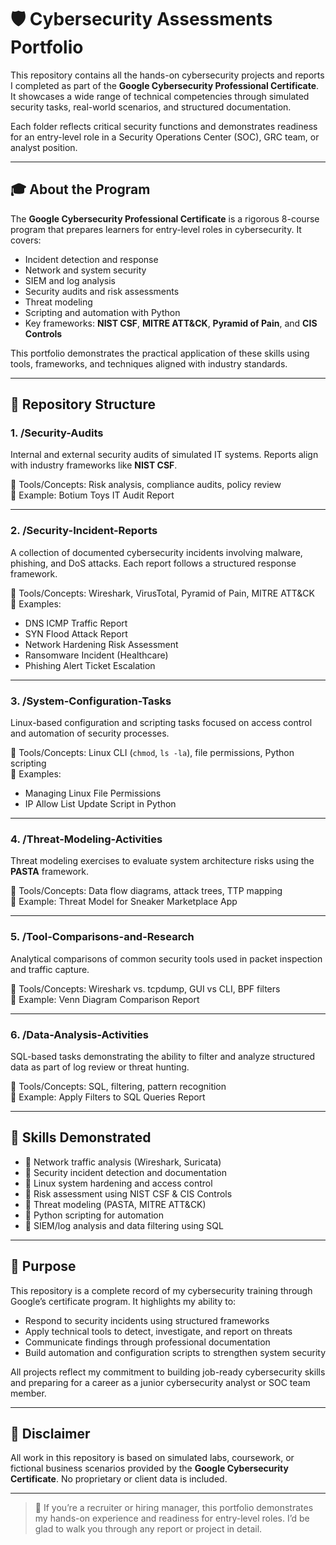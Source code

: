 # 🛡️ Cybersecurity Assessments Portfolio

This repository contains all the hands-on cybersecurity projects and reports I completed as part of the **Google Cybersecurity Professional Certificate**. It showcases a wide range of technical competencies through simulated security tasks, real-world scenarios, and structured documentation.

Each folder reflects critical security functions and demonstrates readiness for an entry-level role in a Security Operations Center (SOC), GRC team, or analyst position.

---

## 🎓 About the Program

The **Google Cybersecurity Professional Certificate** is a rigorous 8-course program that prepares learners for entry-level roles in cybersecurity. It covers:

- Incident detection and response
- Network and system security
- SIEM and log analysis
- Security audits and risk assessments
- Threat modeling
- Scripting and automation with Python
- Key frameworks: **NIST CSF**, **MITRE ATT&CK**, **Pyramid of Pain**, and **CIS Controls**

This portfolio demonstrates the practical application of these skills using tools, frameworks, and techniques aligned with industry standards.

---

## 📁 Repository Structure

### 1. **/Security-Audits**
Internal and external security audits of simulated IT systems. Reports align with industry frameworks like **NIST CSF**.

🧰 Tools/Concepts: Risk analysis, compliance audits, policy review  
📄 Example: Botium Toys IT Audit Report

---

### 2. **/Security-Incident-Reports**
A collection of documented cybersecurity incidents involving malware, phishing, and DoS attacks. Each report follows a structured response framework.

🧰 Tools/Concepts: Wireshark, VirusTotal, Pyramid of Pain, MITRE ATT&CK  
📄 Examples:
- DNS ICMP Traffic Report
- SYN Flood Attack Report
- Network Hardening Risk Assessment
- Ransomware Incident (Healthcare)
- Phishing Alert Ticket Escalation

---

### 3. **/System-Configuration-Tasks**
Linux-based configuration and scripting tasks focused on access control and automation of security processes.

🧰 Tools/Concepts: Linux CLI (`chmod`, `ls -la`), file permissions, Python scripting  
📄 Examples:
- Managing Linux File Permissions
- IP Allow List Update Script in Python

---

### 4. **/Threat-Modeling-Activities**
Threat modeling exercises to evaluate system architecture risks using the **PASTA** framework.

🧰 Tools/Concepts: Data flow diagrams, attack trees, TTP mapping  
📄 Example: Threat Model for Sneaker Marketplace App

---

### 5. **/Tool-Comparisons-and-Research**
Analytical comparisons of common security tools used in packet inspection and traffic capture.

🧰 Tools/Concepts: Wireshark vs. tcpdump, GUI vs CLI, BPF filters  
📄 Example: Venn Diagram Comparison Report

---

### 6. **/Data-Analysis-Activities**
SQL-based tasks demonstrating the ability to filter and analyze structured data as part of log review or threat hunting.

🧰 Tools/Concepts: SQL, filtering, pattern recognition  
📄 Example: Apply Filters to SQL Queries Report

---

## 🔐 Skills Demonstrated

- 🔹 Network traffic analysis (Wireshark, Suricata)
- 🔹 Security incident detection and documentation
- 🔹 Linux system hardening and access control
- 🔹 Risk assessment using NIST CSF & CIS Controls
- 🔹 Threat modeling (PASTA, MITRE ATT&CK)
- 🔹 Python scripting for automation
- 🔹 SIEM/log analysis and data filtering using SQL

---

## 🎯 Purpose

This repository is a complete record of my cybersecurity training through Google’s certificate program. It highlights my ability to:

- Respond to security incidents using structured frameworks
- Apply technical tools to detect, investigate, and report on threats
- Communicate findings through professional documentation
- Build automation and configuration scripts to strengthen system security

All projects reflect my commitment to building job-ready cybersecurity skills and preparing for a career as a junior cybersecurity analyst or SOC team member.

---

## 📌 Disclaimer

All work in this repository is based on simulated labs, coursework, or fictional business scenarios provided by the **Google Cybersecurity Certificate**. No proprietary or client data is included.

---

> 💼 If you’re a recruiter or hiring manager, this portfolio demonstrates my hands-on experience and readiness for entry-level roles. I’d be glad to walk you through any report or project in detail.
